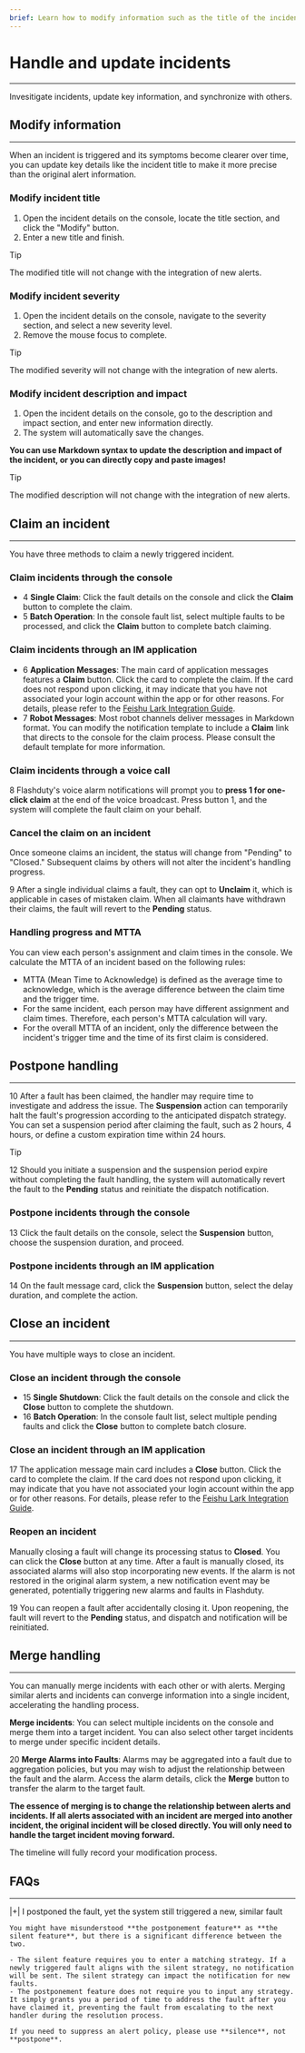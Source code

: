 ```yaml
---
brief: Learn how to modify information such as the title of the incident and how to address the issue
---
```


# Handle and update incidents

---

Invesitigate incidents, update key information, and synchronize with others.

## Modify information
---

When an incident is triggered and its symptoms become clearer over time, you can update key details like the incident title to make it more precise than the original alert information.

### Modify incident title

1. Open the incident details on the console, locate the title section, and click the "Modify" button.
2. Enter a new title and finish.

> [!TIP]
> The modified title will not change with the integration of new alerts.

### Modify incident severity

1. Open the incident details on the console, navigate to the severity section, and select a new severity level.
2. Remove the mouse focus to complete.

> [!TIP]
> The modified severity will not change with the integration of new alerts.

### Modify incident description and impact

1. Open the incident details on the console, go to the description and impact section, and enter new information directly.
2. The system will automatically save the changes.

**You can use Markdown syntax to update the description and impact of the incident, or you can directly copy and paste images!**

> [!TIP]
> The modified description will not change with the integration of new alerts.

## Claim an incident
---

You have three methods to claim a newly triggered incident.

### Claim incidents through the console

- 4	**Single Claim**: Click the fault details on the console and click the **Claim** button to complete the claim.
- 5	**Batch Operation**: In the console fault list, select multiple faults to be processed, and click the **Claim** button to complete batch claiming.

### Claim incidents through an IM application

- 6	**Application Messages**: The main card of application messages features a **Claim** button. Click the card to complete the claim. If the card does not respond upon clicking, it may indicate that you have not associated your login account within the app or for other reasons. For details, please refer to the [Feishu Lark Integration Guide](http://docs.flashcat.cloud/zh/flashduty/lark-integration-guide).
- 7	**Robot Messages**: Most robot channels deliver messages in Markdown format. You can modify the notification template to include a **Claim** link that directs to the console for the claim process. Please consult the default template for more information.

### Claim incidents through a voice call

8	Flashduty's voice alarm notifications will prompt you to **press 1 for one-click claim** at the end of the voice broadcast. Press button 1, and the system will complete the fault claim on your behalf.

### Cancel the claim on an incident

Once someone claims an incident, the status will change from "Pending" to "Closed." Subsequent claims by others will not alter the incident's handling progress.

9	After a single individual claims a fault, they can opt to **Unclaim** it, which is applicable in cases of mistaken claim. When all claimants have withdrawn their claims, the fault will revert to the **Pending** status.


### Handling progress and MTTA

You can view each person's assignment and claim times in the console. We calculate the MTTA of an incident based on the following rules:

- MTTA (Mean Time to Acknowledge) is defined as the average time to acknowledge, which is the average difference between the claim time and the trigger time.
- For the same incident, each person may have different assignment and claim times. Therefore, each person's MTTA calculation will vary.
- For the overall MTTA of an incident, only the difference between the incident's trigger time and the time of its first claim is considered.

## Postpone handling
---

10	After a fault has been claimed, the handler may require time to investigate and address the issue. The **Suspension** action can temporarily halt the fault's progression according to the anticipated dispatch strategy. You can set a suspension period after claiming the fault, such as 2 hours, 4 hours, or define a custom expiration time within 24 hours.


> [!TIP]
> 12	Should you initiate a suspension and the suspension period expire without completing the fault handling, the system will automatically revert the fault to the **Pending** status and reinitiate the dispatch notification.

### Postpone incidents through the console

13	Click the fault details on the console, select the **Suspension** button, choose the suspension duration, and proceed.

### Postpone incidents through an IM application

14	On the fault message card, click the **Suspension** button, select the delay duration, and complete the action.

## Close an incident
---

You have multiple ways to close an incident.

### Close an incident through the console

- 15	**Single Shutdown**: Click the fault details on the console and click the **Close** button to complete the shutdown.
- 16	**Batch Operation**: In the console fault list, select multiple pending faults and click the **Close** button to complete batch closure.

### Close an incident through an IM application

17	The application message main card includes a **Close** button. Click the card to complete the claim. If the card does not respond upon clicking, it may indicate that you have not associated your login account within the app or for other reasons. For details, please refer to the [Feishu Lark Integration Guide](http://docs.flashcat.cloud/zh/flashduty/lark-integration-guide).

### Reopen an incident

Manually closing a fault will change its processing status to **Closed**. You can click the **Close** button at any time. After a fault is manually closed, its associated alarms will also stop incorporating new events. If the alarm is not restored in the original alarm system, a new notification event may be generated, potentially triggering new alarms and faults in Flashduty.

19	You can reopen a fault after accidentally closing it. Upon reopening, the fault will revert to the **Pending** status, and dispatch and notification will be reinitiated.

## Merge handling
---

You can manually merge incidents with each other or with alerts. Merging similar alerts and incidents can converge information into a single incident, accelerating the handling process.

**Merge incidents**: You can select multiple incidents on the console and merge them into a target incident. You can also select other target incidents to merge under specific incident details.

20	**Merge Alarms into Faults**: Alarms may be aggregated into a fault due to aggregation policies, but you may wish to adjust the relationship between the fault and the alarm. Access the alarm details, click the **Merge** button to transfer the alarm to the target fault.

**The essence of merging is to change the relationship between alerts and incidents. If all alerts associated with an incident are merged into another incident, the original incident will be closed directly. You will only need to handle the target incident moving forward.**

The timeline will fully record your modification process.

## FAQs
---


|+| I postponed the fault, yet the system still triggered a new, similar fault

    You might have misunderstood **the postponement feature** as **the silent feature**, but there is a significant difference between the two.

    - The silent feature requires you to enter a matching strategy. If a newly triggered fault aligns with the silent strategy, no notification will be sent. The silent strategy can impact the notification for new faults.
    - The postponement feature does not require you to input any strategy. It simply grants you a period of time to address the fault after you have claimed it, preventing the fault from escalating to the next handler during the resolution process.

    If you need to suppress an alert policy, please use **silence**, not **postpone**.